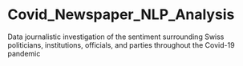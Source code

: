 # Covid_Newspaper_NLP_Analysis
Data journalistic investigation of the sentiment surrounding Swiss politicians, institutions, officials, and parties throughout the Covid-19 pandemic